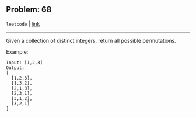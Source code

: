Problem: 68
---

`leetcode` | [link](https://leetcode.com/explore/interview/card/top-interview-questions-medium/109/backtracking/795/)

---

Given a collection of distinct integers, return all possible
permutations.

Example:
```
Input: [1,2,3]
Output:
[
  [1,2,3],
  [1,3,2],
  [2,1,3],
  [2,3,1],
  [3,1,2],
  [3,2,1]
]
```
